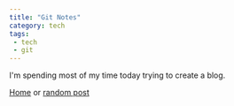 ```yaml
---
title: "Git Notes"
category: tech
tags: 
 - tech
 - git 
--- 
```


I'm spending most of my time today trying to create a blog. 

[Home](/) or [random post](/random) 